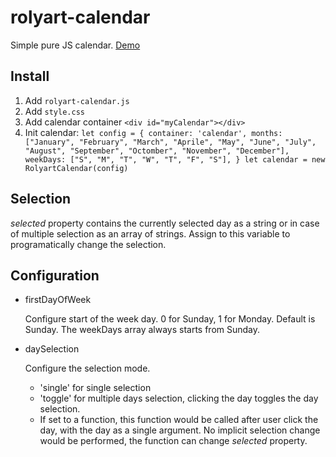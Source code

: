 # rolyart-calendar
Simple pure JS calendar. [Demo](http://apps.rolyart.ro/rolyart-calendar)
## Install

1. Add `rolyart-calendar.js`
2. Add `style.css`
3. Add calendar container `<div id="myCalendar"></div>`
4. Init calendar:
`let config = {
    container: 'calendar',
    months: ["January", "February", "March", "Aprile", "May", "June", "July", "August", "September", "Octomber", "November", "December"],
    weekDays: ["S", "M", "T", "W", "T", "F", "S"],
}
let calendar = new RolyartCalendar(config)`

## Selection

*selected* property contains the currently selected day as a string or in case of multiple selection
as an array of strings. Assign to this variable to programatically change the selection.

## Configuration

- firstDayOfWeek

  Configure start of the week day. 0 for Sunday, 1 for Monday. Default is Sunday. 
  The weekDays array always starts from Sunday.

- daySelection

  Configure the selection mode. 
  
  - 'single' for single selection 
  - 'toggle' for multiple days selection, clicking the day toggles the day selection.
  - If set to a function, this function would be called after user click the day,
  with the day as a single argument. No implicit selection change would be performed,
  the function can change *selected* property.
